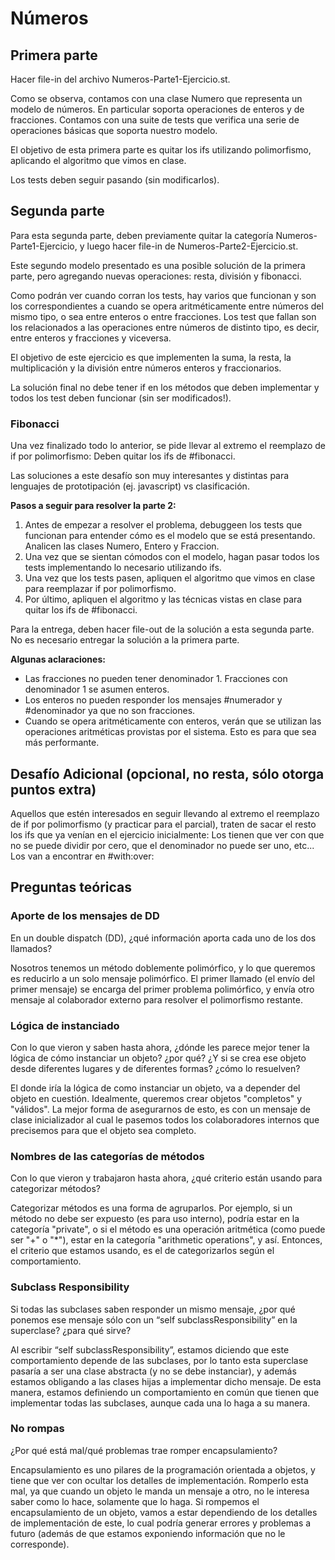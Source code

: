 # Números

## Primera parte

Hacer file-in del archivo Numeros-Parte1-Ejercicio.st.

Como se observa, contamos con una clase Numero que representa un modelo de números. En particular soporta operaciones de enteros y de fracciones.
Contamos con una suite de tests que verifica una serie de operaciones básicas que soporta nuestro modelo.

El objetivo de esta primera parte es quitar los ifs utilizando polimorfismo, aplicando el algoritmo que vimos en clase. 

Los tests deben seguir pasando (sin modificarlos).

## Segunda parte

Para esta segunda parte, deben previamente quitar la categoría Numeros-Parte1-Ejercicio, y luego hacer file-in de Numeros-Parte2-Ejercicio.st.

Este segundo modelo presentado es una posible solución de la primera parte, pero agregando nuevas operaciones: resta, división y fibonacci.

Como podrán ver cuando corran los tests, hay varios que funcionan y son los correspondientes a cuando se opera aritméticamente entre números del mismo tipo, o sea entre enteros o entre fracciones. Los test que fallan son los relacionados a las operaciones entre números de distinto tipo, es decir, entre enteros y fracciones y viceversa.

El objetivo de este ejercicio es que implementen la suma, la resta, la multiplicación y la división entre números enteros y fraccionarios.

La solución final no debe tener if en los métodos que deben implementar y todos los test deben funcionar (sin ser modificados!).

### Fibonacci

Una vez finalizado todo lo anterior, se pide llevar al extremo el reemplazo de if por polimorfismo: Deben quitar los ifs de #fibonacci. 

Las soluciones a este desafío son muy interesantes y distintas para lenguajes de prototipación (ej. javascript) vs clasificación.

**Pasos a seguir para resolver la parte 2:**

1. Antes de empezar a resolver el problema, debuggeen los tests que funcionan para entender cómo es el modelo que se está presentando. Analicen las clases Numero, Entero y Fraccion.
2. Una vez que se sientan cómodos con el modelo, hagan pasar todos los tests implementando lo necesario utilizando ifs. 
3. Una vez que los tests pasen, apliquen el algoritmo que vimos en clase para reemplazar if por polimorfismo.
4. Por último, apliquen el algoritmo y las técnicas vistas en clase para quitar los ifs de #fibonacci.

Para la entrega, deben hacer file-out de la solución a esta segunda parte. No es necesario entregar la solución a la primera parte.

**Algunas aclaraciones:**

- Las fracciones no pueden tener denominador 1. Fracciones con denominador 1 se asumen enteros.
- Los enteros no pueden responder los mensajes #numerador y #denominador ya que no son fracciones.
- Cuando se opera aritméticamente con enteros, verán que se utilizan las operaciones aritméticas provistas por el sistema. Esto es para que sea más performante.

## Desafío Adicional (opcional, no resta, sólo otorga puntos extra)

Aquellos que estén interesados en seguir llevando al extremo el reemplazo de if por polimorfismo (y practicar para el parcial), traten de sacar el resto los ifs que ya venían en el ejercicio inicialmente: Los tienen que ver con que no se puede dividir por cero, que el denominador no puede ser uno, etc... Los van a encontrar en #with:over:

## Preguntas teóricas

### Aporte de los mensajes de DD
En un double dispatch (DD), ¿qué información aporta cada uno de los dos llamados?

Nosotros tenemos un método doblemente polimórfico, y lo que queremos es reducirlo a un solo mensaje polimórfico. El primer llamado (el envío del primer mensaje) se encarga del primer problema polimórfico, y envía otro mensaje al colaborador externo para resolver el polimorfismo restante.

### Lógica de instanciado

Con lo que vieron y saben hasta ahora, ¿dónde les parece mejor tener la lógica de cómo instanciar un objeto? ¿por qué? ¿Y si se crea ese objeto desde diferentes lugares y de diferentes formas? ¿cómo lo resuelven?

El donde iría la lógica de como instanciar un objeto, va a depender del objeto en cuestión. Idealmente, queremos crear objetos "completos" y "válidos". La mejor forma de asegurarnos de esto, es con un mensaje de clase inicializador al cual le pasemos todos los colaboradores internos que precisemos para que el objeto sea completo.

### Nombres de las categorías de métodos

Con lo que vieron y trabajaron hasta ahora, ¿qué criterio están usando para categorizar métodos?

Categorizar métodos es una forma de agruparlos. Por ejemplo, si un método no debe ser expuesto (es para uso interno), podría estar en la categoría "private", o si el método es una operación aritmética (como puede ser "+" o "*"), estar en la categoría "arithmetic operations", y así. Entonces, el criterio que estamos usando, es el de categorizarlos según el comportamiento.

### Subclass Responsibility

Si todas las subclases saben responder un mismo mensaje, ¿por qué ponemos ese mensaje sólo con un “self subclassResponsibility” en la superclase? ¿para qué sirve?

Al escribir “self subclassResponsibility”, estamos diciendo que este comportamiento depende de las subclases, por lo tanto esta superclase pasaría a ser una clase abstracta (y no se debe instanciar), y además estamos obligando a las clases hijas a implementar dicho mensaje. De esta manera, estamos definiendo un comportamiento en común que tienen que implementar todas las subclases, aunque cada una lo haga a su manera.

### No rompas

¿Por qué está mal/qué problemas trae romper encapsulamiento?

Encapsulamiento es uno pilares de la programación orientada a objetos, y tiene que ver con ocultar los detalles de implementación. Romperlo esta mal, ya que cuando un objeto le manda un mensaje a otro, no le interesa saber como lo hace, solamente que lo haga. Si rompemos el encapsulamiento de un objeto, vamos a estar dependiendo de los detalles de implementación de este, lo cual podría generar errores y problemas a futuro (además de que estamos exponiendo información que no le corresponde).